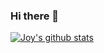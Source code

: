 ### Hi there 👋

<!--
**joychen5069/joychen5069** is a ✨ _special_ ✨ repository because its `README.md` (this file) appears on your GitHub profile.

Here are some ideas to get you started:

- 🔭 I’m currently working on ...
- 🌱 I’m currently learning ...
- 👯 I’m looking to collaborate on ...
- 🤔 I’m looking for help with ...
- 💬 Ask me about ...
- 📫 How to reach me: ...
- 😄 Pronouns: ...
- ⚡ Fun fact: ...
-->

[![Joy's github stats](https://github-readme-stats.vercel.app/api?username=joychen5069&show_icons=true&theme=blue-green)](https://github.com/joychen5069/github-readme-stats)
